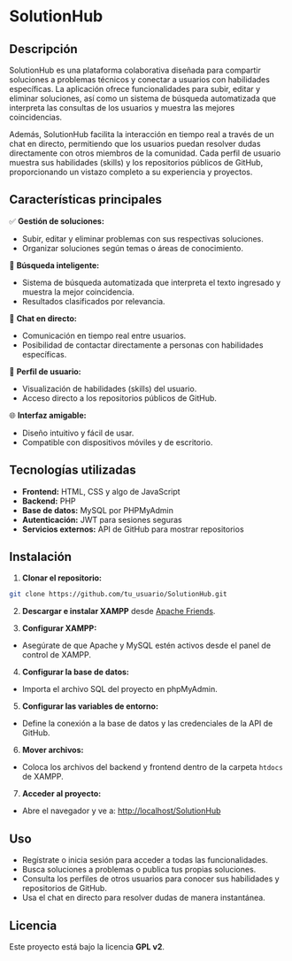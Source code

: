 # SolutionHub

## Descripción

SolutionHub es una plataforma colaborativa diseñada para compartir soluciones a problemas técnicos y conectar a usuarios con habilidades específicas. La aplicación ofrece funcionalidades para subir, editar y eliminar soluciones, así como un sistema de búsqueda automatizada que interpreta las consultas de los usuarios y muestra las mejores coincidencias.

Además, SolutionHub facilita la interacción en tiempo real a través de un chat en directo, permitiendo que los usuarios puedan resolver dudas directamente con otros miembros de la comunidad. Cada perfil de usuario muestra sus habilidades (skills) y los repositorios públicos de GitHub, proporcionando un vistazo completo a su experiencia y proyectos.

## Características principales

✅ **Gestión de soluciones:**
- Subir, editar y eliminar problemas con sus respectivas soluciones.
- Organizar soluciones según temas o áreas de conocimiento.

🔎 **Búsqueda inteligente:**
- Sistema de búsqueda automatizada que interpreta el texto ingresado y muestra la mejor coincidencia.
- Resultados clasificados por relevancia.

💬 **Chat en directo:**
- Comunicación en tiempo real entre usuarios.
- Posibilidad de contactar directamente a personas con habilidades específicas.

👤 **Perfil de usuario:**
- Visualización de habilidades (skills) del usuario.
- Acceso directo a los repositorios públicos de GitHub.

🌐 **Interfaz amigable:**
- Diseño intuitivo y fácil de usar.
- Compatible con dispositivos móviles y de escritorio.

## Tecnologías utilizadas

- **Frontend:** HTML, CSS y algo de JavaScript
- **Backend:** PHP
- **Base de datos:** MySQL por PHPMyAdmin
- **Autenticación:** JWT para sesiones seguras
- **Servicios externos:** API de GitHub para mostrar repositorios

## Instalación

1. **Clonar el repositorio:**
```bash
git clone https://github.com/tu_usuario/SolutionHub.git
```
2. **Descargar e instalar XAMPP** desde [Apache Friends](https://www.apachefriends.org).

3. **Configurar XAMPP:**
- Asegúrate de que Apache y MySQL estén activos desde el panel de control de XAMPP.

4. **Configurar la base de datos:**
- Importa el archivo SQL del proyecto en phpMyAdmin.

5. **Configurar las variables de entorno:**
- Define la conexión a la base de datos y las credenciales de la API de GitHub.

6. **Mover archivos:**
- Coloca los archivos del backend y frontend dentro de la carpeta `htdocs` de XAMPP.

7. **Acceder al proyecto:**
- Abre el navegador y ve a: [http://localhost/SolutionHub](http://localhost/SolutionHub)

## Uso

- Regístrate o inicia sesión para acceder a todas las funcionalidades.
- Busca soluciones a problemas o publica tus propias soluciones.
- Consulta los perfiles de otros usuarios para conocer sus habilidades y repositorios de GitHub.
- Usa el chat en directo para resolver dudas de manera instantánea.

## Licencia

Este proyecto está bajo la licencia **GPL v2**.
